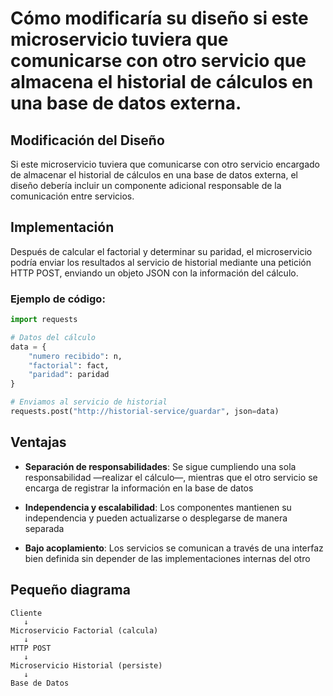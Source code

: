 # Cómo modificaría su diseño si este microservicio tuviera que comunicarse con otro servicio que almacena el historial de cálculos en una base de datos externa.

## Modificación del Diseño

Si este microservicio tuviera que comunicarse con otro servicio encargado de almacenar el historial de cálculos en una base de datos externa, el diseño debería incluir un componente adicional responsable de la comunicación entre servicios.

## Implementación

Después de calcular el factorial y determinar su paridad, el microservicio podría enviar los resultados al servicio de historial mediante una petición HTTP POST, enviando un objeto JSON con la información del cálculo.

### Ejemplo de código:
```python
import requests

# Datos del cálculo
data = {
    "numero recibido": n, 
    "factorial": fact, 
    "paridad": paridad
}

# Enviamos al servicio de historial
requests.post("http://historial-service/guardar", json=data)
```

## Ventajas

- **Separación de responsabilidades**: Se sigue cumpliendo una sola responsabilidad —realizar el cálculo—, mientras que el otro servicio se encarga de registrar la información en la base de datos

- **Independencia y escalabilidad**: Los componentes mantienen su independencia y pueden actualizarse o desplegarse de manera separada

- **Bajo acoplamiento**: Los servicios se comunican a través de una interfaz bien definida sin depender de las implementaciones internas del otro


## Pequeño diagrama
```
Cliente 
   ↓
Microservicio Factorial (calcula)
   ↓
HTTP POST
   ↓
Microservicio Historial (persiste)
   ↓
Base de Datos
```
